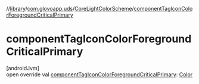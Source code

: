 //[library](../../../index.md)/[com.glovoapp.uds](../index.md)/[CoreLightColorScheme](index.md)/[componentTagIconColorForegroundCriticalPrimary](component-tag-icon-color-foreground-critical-primary.md)

# componentTagIconColorForegroundCriticalPrimary

[androidJvm]\
open override val [componentTagIconColorForegroundCriticalPrimary](component-tag-icon-color-foreground-critical-primary.md): [Color](https://developer.android.com/reference/kotlin/androidx/compose/ui/graphics/Color.html)
